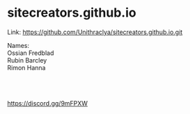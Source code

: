 # sitecreators.github.io

Link: https://github.com/Unithraclya/sitecreators.github.io.git

Names:
<br/>
Ossian Fredblad
<br/>
Rubin Barcley
<br/>
Rimon Hanna

 <br/><br/><br/>
 https://discord.gg/9mFPXW
